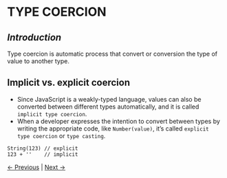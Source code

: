# TYPE COERCION

## _Introduction_
Type coercion is automatic process that convert or conversion the type of value to another type.

## Implicit vs. explicit coercion
- Since JavaScript is a weakly-typed language, values can also be converted between different types automatically, and it is called `implicit type coercion`.
- When a developer expresses the intention to convert between types by writing the appropriate code, like `Number(value)`, it’s called `explicit type coercion` or `type casting`.

```
String(123) // explicit
123 + ''    // implicit
```

[← Previous](./2.3%20Pass%20by%20value%20vs%20Pass%20by%20ref.md) | [Next →](../3.The%20Pillers/3.1%20Closure.md)